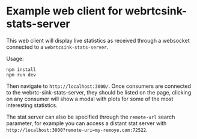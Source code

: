 # Example web client for webrtcsink-stats-server

This web client will display live statistics as received through a
websocket connected to a `webrtcsink-stats-server`.

Usage:

``` shell
npm install
npm run dev
```

Then navigate to `http://localhost:3000/`. Once consumers are connected
to the webrtc-sink-stats-server, they should be listed on the page, clicking
on any consumer will show a modal with plots for some of the most interesting
statistics.

The stat server can also be specified through the `remote-url` search parameter,
for example you can access a distant stat server with
`http://localhost:3000?remote-uri=my-remoye.com:72522`.
